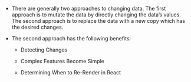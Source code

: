- There are generally two approaches to changing data. The first approach is to mutate the data by directly changing the data’s values. The second approach is to replace the data with a new copy which has the desired changes.

- The second approach has the following benefits:

  - Detecting Changes 

  - Complex Features Become Simple 

  - Determining When to Re-Render in React
